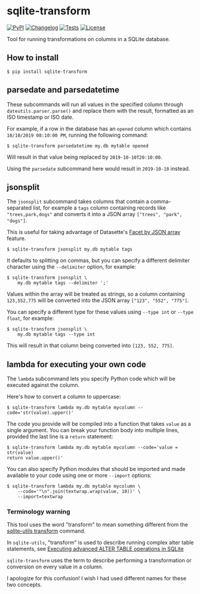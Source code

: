# sqlite-transform

[![PyPI](https://img.shields.io/pypi/v/sqlite-transform.svg)](https://pypi.org/project/sqlite-transform/)
[![Changelog](https://img.shields.io/github/v/release/simonw/sqlite-transform?include_prereleases&label=changelog)](https://github.com/simonw/sqlite-transform/releases)
[![Tests](https://github.com/simonw/sqlite-transform/workflows/Test/badge.svg)](https://github.com/simonw/sqlite-transform/actions?query=workflow%3ATest)
[![License](https://img.shields.io/badge/license-Apache%202.0-blue.svg)](https://github.com/dogsheep/sqlite-transform/blob/main/LICENSE)

Tool for running transformations on columns in a SQLite database.

## How to install

    $ pip install sqlite-transform

## parsedate and parsedatetime

These subcommands will run all values in the specified column through `dateutils.parser.parse()` and replace them with the result, formatted as an ISO timestamp or ISO date.

For example, if a row in the database has an `opened` column which contains `10/10/2019 08:10:00 PM`, running the following command:

    $ sqlite-transform parsedatetime my.db mytable opened

Will result in that value being replaced by `2019-10-10T20:10:00`.

Using the `parsedate` subcommand here would result in `2019-10-10` instead.

## jsonsplit

The `jsonsplit` subcommand takes columns that contain a comma-separated list, for example a `tags` column containing records like `"trees,park,dogs"` and converts it into a JSON array `["trees", "park", "dogs"]`.

This is useful for taking advantage of Datasette's [Facet by JSON array](https://docs.datasette.io/en/stable/facets.html#facet-by-json-array) feature.

    $ sqlite-transform jsonsplit my.db mytable tags

It defaults to splitting on commas, but you can specify a different delimiter character using the `--delimiter` option, for example:

    $ sqlite-transform jsonsplit \
        my.db mytable tags --delimiter ';'

Values within the array will be treated as strings, so a column containing `123,552,775` will be converted into the JSON array `["123", "552", "775"]`.

You can specify a different type for these values using `--type int` or `--type float`, for example:

    $ sqlite-transform jsonsplit \
        my.db mytable tags --type int

This will result in that column being converted into `[123, 552, 775]`.

## lambda for executing your own code

The `lambda` subcommand lets you specify Python code which will be executed against the column.

Here's how to convert a column to uppercase:

    $ sqlite-transform lambda my.db mytable mycolumn --code='str(value).upper()'

The code you provide will be compiled into a function that takes `value` as a single argument. You can break your function body into multiple lines, provided the last line is a `return` statement:

    $ sqlite-transform lambda my.db mytable mycolumn --code='value = str(value)
    return value.upper()'

You can also specify Python modules that should be imported and made available to your code using one or more `--import` options:

    $ sqlite-transform lambda my.db mytable mycolumn \
        --code='"\n".join(textwrap.wrap(value, 10))' \
        --import=textwrap

### Terminology warning

This tool uses the word "transform" to mean something different from the [sqlite-utils transform](https://sqlite-utils.datasette.io/en/stable/cli.html#transforming-tables) command.

In `sqlite-utils`, "transform" is used to describe running complex alter table statements, see [Executing advanced ALTER TABLE operations in SQLite](https://simonwillison.net/2020/Sep/23/sqlite-advanced-alter-table/)

`sqlite-transform` uses the term to describe performing a transformation or conversion on every value in a column.

I apologize for this confusion! I wish I had used different names for these two concepts.
